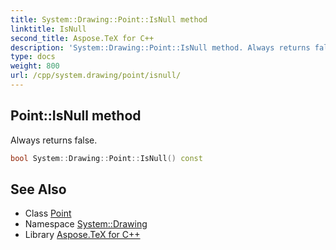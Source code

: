 ```yaml
---
title: System::Drawing::Point::IsNull method
linktitle: IsNull
second_title: Aspose.TeX for C++
description: 'System::Drawing::Point::IsNull method. Always returns false in C++.'
type: docs
weight: 800
url: /cpp/system.drawing/point/isnull/
---
```

## Point::IsNull method


Always returns false.

```cpp
bool System::Drawing::Point::IsNull() const
```

## See Also

* Class [Point](../)
* Namespace [System::Drawing](../../)
* Library [Aspose.TeX for C++](../../../)
